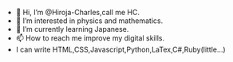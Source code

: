 - 👋 Hi, I’m @Hiroja-Charles,call me HC.
- 👀 I’m interested in physics and mathematics.
- 🌱 I’m currently learning Japanese.
- 📫 How to reach me improve my digital skills.
- I can write HTML,CSS,Javascript,Python,LaTex,C#,Ruby(little...)

<!---
Hiroja-Charles/Hiroja-Charles is a ✨ special ✨ repository because its `README.md` (this file) appears on your GitHub profile.
You can click the Preview link to take a look at your changes.
--->
